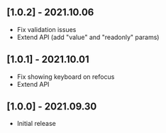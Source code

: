 ## [1.0.2] - 2021.10.06

* Fix validation issues
* Extend API (add "value" and "readonly" params)

## [1.0.1] - 2021.10.01

* Fix showing keyboard on refocus
* Extend API

## [1.0.0] - 2021.09.30

* Initial release
